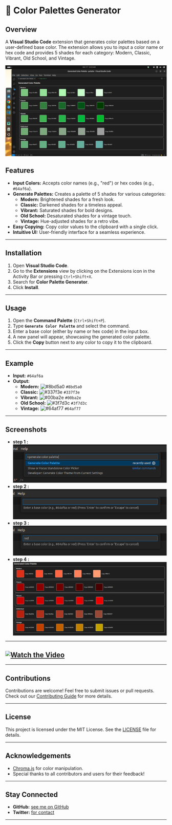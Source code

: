 # 🎨 Color Palettes Generator

## Overview

A **Visual Studio Code** extension that generates color palettes based on a user-defined base color. The extension allows you to input a color name or hex code and provides 5 shades for each category: Modern, Classic, Vibrant, Old School, and Vintage.

![Color Palette Preview](assets/color-palette-generation.png)

## Features

- **Input Colors:** Accepts color names (e.g., "red") or hex codes (e.g., `#64af6a`).
- **Generate Palettes:** Creates a palette of 5 shades for various categories:
  - **Modern:** Brightened shades for a fresh look.
  - **Classic:** Darkened shades for a timeless appeal.
  - **Vibrant:** Saturated shades for bold designs.
  - **Old School:** Desaturated shades for a vintage touch.
  - **Vintage:** Hue-adjusted shades for a retro vibe.
- **Easy Copying:** Copy color values to the clipboard with a single click.
- **Intuitive UI:** User-friendly interface for a seamless experience.

---

## Installation

1. Open **Visual Studio Code**.
2. Go to the **Extensions** view by clicking on the Extensions icon in the Activity Bar or pressing `Ctrl+Shift+X`.
3. Search for **Color Palette Generator**.
4. Click **Install**.

---

## Usage

1. Open the **Command Palette** (`Ctrl+Shift+P`).
2. Type **`Generate Color Palette`** and select the command.
3. Enter a base color (either by name or hex code) in the input box.
4. A new panel will appear, showcasing the generated color palette.
5. Click the **Copy** button next to any color to copy it to the clipboard.

---

## Example

- **Input:** `#64af6a`
- **Output:**
  - **Modern:** ![#8bd5a0](https://via.placeholder.com/15/8bd5a0/000000?text=+) `#8bd5a0`
  - **Classic:** ![#337f3e](https://via.placeholder.com/15/337f3e/000000?text=+) `#337f3e`
  - **Vibrant:** ![#00ba2e](https://via.placeholder.com/15/00ba2e/000000?text=+) `#00ba2e`
  - **Old School:** ![#3f7d3c](https://via.placeholder.com/15/3f7d3c/000000?text=+) `#3f7d3c`
  - **Vintage:** ![#64af77](https://via.placeholder.com/15/64af77/000000?text=+) `#64af77`

---

## Screenshots

<!-- ![Color Palette Generation](assets/color-palette-generation.png) -->

- **step 1 :**
  ![Color Palette Generation](assets/step1.png)
- **step 2 :**
  ![Color Palette Generation](assets/step2.png)
- **step 3 :**
  ![Color Palette Generation](assets/step3.png)
- **step 4 :**
  ![Color Palette Generation](assets/step4.png)

---

<!-- ## Video Tutorial -->

## [![Watch the Video](https://youtu.be/b348ScRqhwQ?si=EIrgQblcOAkcAIZm)](https://youtu.be/b348ScRqhwQ?si=EIrgQblcOAkcAIZm)

---

## Contributions

Contributions are welcome! Feel free to submit issues or pull requests. Check out our [Contributing Guide](CONTRIBUTING.md) for more details.

---

## License

This project is licensed under the MIT License. See the [LICENSE](LICENSE) file for details.

---

## Acknowledgements

- [Chroma.js](https://gka.github.io/chroma.js/) for color manipulation.
- Special thanks to all contributors and users for their feedback!

---

## Stay Connected

- **GitHub:** [see me on GitHub](https://github.com/shoto87)
- **Twitter:** [for contact ](https://x.com/shoto87665)

---
